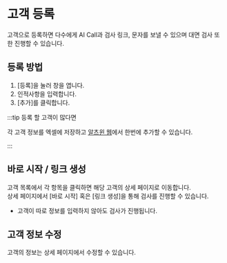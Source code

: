 # 고객 등록

고객으로 등록하면 다수에게 AI Call과 검사 링크, 문자를 보낼 수 있으며 대면 검사 또한 진행할 수 있습니다.

## 등록 방법

1. [등록]을 눌러 창을 엽니다.
2. 인적사항을 입력합니다.
3. [추가]를 클릭합니다.

:::tip 등록 할 고객이 많다면

각 고객 정보를 엑셀에 저장하고 [알츠윈 웹](https://www.alzwin.com/)에서 한번에 추가할 수 있습니다.

:::

## 바로 시작 / 링크 생성

고객 목록에서 각 항목을 클릭하면 해당 고객의 상세 페이지로 이동합니다.  
상세 페이지에서 [바로 시작] 혹은 [링크 생성]을 통해 검사를 진행할 수 있습니다.

- 고객이 따로 정보를 입력하지 않아도 검사가 진행됩니다.

## 고객 정보 수정

고객의 정보는 상세 페이지에서 수정할 수 있습니다.
